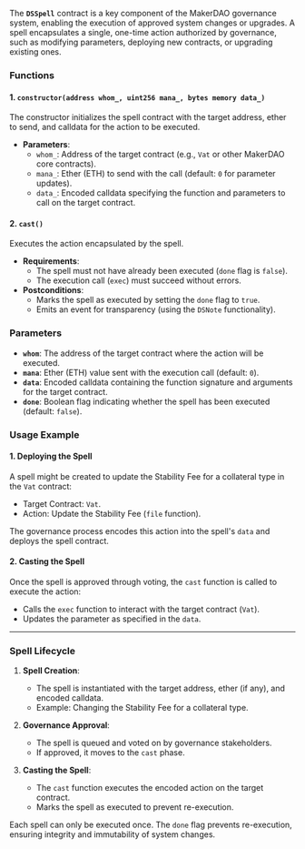 The **`DSSpell`** contract is a key component of the MakerDAO governance system, enabling the execution of approved system changes or upgrades. A spell encapsulates a single, one-time action authorized by governance, such as modifying parameters, deploying new contracts, or upgrading existing ones.

### **Functions**

#### **1. `constructor(address whom_, uint256 mana_, bytes memory data_)`**

The constructor initializes the spell contract with the target address, ether to send, and calldata for the action to be executed.

- **Parameters**:
    - `whom_`: Address of the target contract (e.g., `Vat` or other MakerDAO core contracts).
    - `mana_`: Ether (ETH) to send with the call (default: `0` for parameter updates).
    - `data_`: Encoded calldata specifying the function and parameters to call on the target contract.

#### **2. `cast()`**

Executes the action encapsulated by the spell.

- **Requirements**:
    - The spell must not have already been executed (`done` flag is `false`).
    - The execution call (`exec`) must succeed without errors.
- **Postconditions**:
    - Marks the spell as executed by setting the `done` flag to `true`.
    - Emits an event for transparency (using the `DSNote` functionality).

### **Parameters**

- **`whom`**: The address of the target contract where the action will be executed.
- **`mana`**: Ether (ETH) value sent with the execution call (default: `0`).
- **`data`**: Encoded calldata containing the function signature and arguments for the target contract.
- **`done`**: Boolean flag indicating whether the spell has been executed (default: `false`).

### **Usage Example**

#### **1. Deploying the Spell**

A spell might be created to update the Stability Fee for a collateral type in the `Vat` contract:

- Target Contract: `Vat`.
- Action: Update the Stability Fee (`file` function).

The governance process encodes this action into the spell's `data` and deploys the spell contract.

#### **2. Casting the Spell**

Once the spell is approved through voting, the `cast` function is called to execute the action:

- Calls the `exec` function to interact with the target contract (`Vat`).
- Updates the parameter as specified in the `data`.

---

### **Spell Lifecycle**

1. **Spell Creation**:
    
    - The spell is instantiated with the target address, ether (if any), and encoded calldata.
    - Example: Changing the Stability Fee for a collateral type.
2. **Governance Approval**:
    
    - The spell is queued and voted on by governance stakeholders.
    - If approved, it moves to the `cast` phase.
3. **Casting the Spell**:
    
    - The `cast` function executes the encoded action on the target contract.
    - Marks the spell as executed to prevent re-execution.

Each spell can only be executed once. The `done` flag prevents re-execution, ensuring integrity and immutability of system changes.